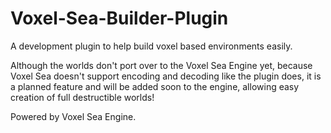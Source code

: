 # Voxel-Sea-Builder-Plugin

A development plugin to help build voxel based environments easily.

Although the worlds don't port over to the Voxel Sea Engine yet, because Voxel Sea doesn't support encoding and decoding like the plugin does, it is a planned feature and will be added soon to the engine, allowing easy creation of full destructible worlds!

Powered by Voxel Sea Engine.
